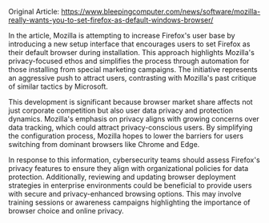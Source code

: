 Original Article: https://www.bleepingcomputer.com/news/software/mozilla-really-wants-you-to-set-firefox-as-default-windows-browser/

In the article, Mozilla is attempting to increase Firefox's user base by introducing a new setup interface that encourages users to set Firefox as their default browser during installation. This approach highlights Mozilla's privacy-focused ethos and simplifies the process through automation for those installing from special marketing campaigns. The initiative represents an aggressive push to attract users, contrasting with Mozilla's past critique of similar tactics by Microsoft.

This development is significant because browser market share affects not just corporate competition but also user data privacy and protection dynamics. Mozilla's emphasis on privacy aligns with growing concerns over data tracking, which could attract privacy-conscious users. By simplifying the configuration process, Mozilla hopes to lower the barriers for users switching from dominant browsers like Chrome and Edge.

In response to this information, cybersecurity teams should assess Firefox's privacy features to ensure they align with organizational policies for data protection. Additionally, reviewing and updating browser deployment strategies in enterprise environments could be beneficial to provide users with secure and privacy-enhanced browsing options. This may involve training sessions or awareness campaigns highlighting the importance of browser choice and online privacy.